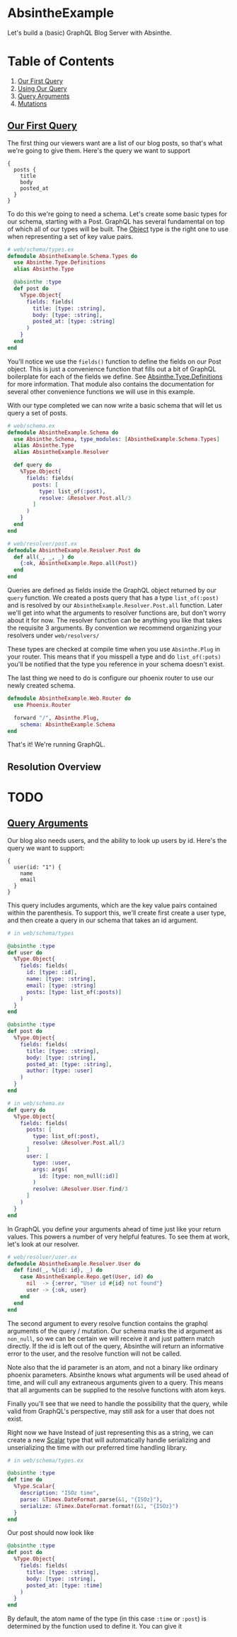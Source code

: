 # AbsintheExample

Let's build a (basic) GraphQL Blog Server with Absinthe.

# Table of Contents

1. [Our First Query](#our-first-query)
2. [Using Our Query](#using-our-query)
3. [Query Arguments](#query-arguments)
4. [Mutations](#mutations)

## [Our First Query](#our-first-query)

The first thing our viewers want are a list of our blog posts, so that's what we're going to give them. Here's the query we want to support

```
{
  posts {
    title
    body
    posted_at
  }
}
```

To do this we're going to need a schema. Let's create some basic types for our schema, starting with a Post. GraphQL has several fundamental on top of which all of our types will be built. The [Object](http://hexdocs.pm/absinthe/Absinthe.Type.Object.html) type is the right one to use when representing a set of key value pairs.

```elixir
# web/schema/types.ex
defmodule AbsintheExample.Schema.Types do
  use Absinthe.Type.Definitions
  alias Absinthe.Type

  @absinthe :type
  def post do
    %Type.Object{
      fields: fields(
        title: [type: :string],
        body: [type: :string],
        posted_at: [type: :string]
      )
    }
  end
end
```

You'll notice we use the `fields()` function to define the fields on our Post object. This is just a convenience function that fills out a bit of GraphQL boilerplate for each of the fields we define. See [Absinthe.Type.Definitions](http://hexdocs.pm/absinthe/Absinthe.Type.Definitions.html#fields/1) for more information. That module also contains the documentation for several other convenience functions we will use in this example.

With our type completed we can now write a basic schema that will let us query a set of posts.

```elixir
# web/schema.ex
defmodule AbsintheExample.Schema do
  use Absinthe.Schema, type_modules: [AbsintheExample.Schema.Types]
  alias Absinthe.Type
  alias AbsintheExample.Resolver

  def query do
    %Type.Object{
      fields: fields(
        posts: [
          type: list_of(:post),
          resolve: &Resolver.Post.all/3
        ]
      )
    }
  end
end

# web/resolver/post.ex
defmodule AbsintheExample.Resolver.Post do
  def all(_, _, _) do
    {:ok, AbsintheExample.Repo.all(Post)}
  end
end
```

Queries are defined as fields inside the GraphQL object returned by our `query` function. We created a posts query that has a type `list_of(:post)` and is resolved by our `AbsintheExample.Resolver.Post.all` function. Later we'll get into what the arguments to resolver functions are, but don't worry about it for now. The resolver function can be anything you like that takes the requisite 3 arguments. By convention we recommend organizing your resolvers under `web/resolvers/`

These types are checked at compile time when you use `Absinthe.Plug` in your router. This means that if you misspell a type and do `list_of(:pots)` you'll be notified that the type you reference in your schema doesn't exist.

The last thing we need to do is configure our phoenix router to use our newly created schema.

```elixir
defmodule AbsintheExample.Web.Router do
  use Phoenix.Router

  forward "/", Absinthe.Plug,
    schema: AbsintheExample.Schema
end
```

That's it! We're running GraphQL.

## Resolution Overview

# TODO

## [Query Arguments](#query-arguments)

Our blog also needs users, and the ability to look up users by id. Here's the query we want to support:
```
{
  user(id: "1") {
    name
    email
  }
}
```

This query includes arguments, which are the key value pairs contained within the parenthesis. To support this, we'll create first create a user type, and then create a query in our schema that takes an id argument.

```elixir
# in web/schema/types

@absinthe :type
def user do
  %Type.Object{
    fields: fields(
      id: [type: :id],
      name: [type: :string],
      email: [type: :string]
      posts: [type: list_of(:posts)]
    )
  }
end

@absinthe :type
def post do
  %Type.Object{
    fields: fields(
      title: [type: :string],
      body: [type: :string],
      posted_at: [type: :string],
      author: [type: :user]
    )
  }
end

# in web/schema.ex
def query do
  %Type.Object{
    fields: fields(
      posts: [
        type: list_of(:post),
        resolve: &Resolver.Post.all/3
      ]
      user: [
        type: :user,
        args: args(
          id: [type: non_null(:id)]
        )
        resolve: &Resolver.User.find/3
      ]
    )
  }
end
```

In GraphQL you define your arguments ahead of time just like your return values. This powers a number of very helpful features. To see them at work, let's look at our resolver.

```elixir
# web/resolver/user.ex
defmodule AbsintheExample.Resolver.User do
  def find(_, %{id: id}, _) do
    case AbsintheExample.Repo.get(User, id) do
      nil  -> {:error, "User id #{id} not found"}
      user -> {:ok, user}
    end
  end
end
```

The second argument to every resolve function contains the graphql arguments of the query / mutation. Our schema marks the id argument as `non_null`, so we can be certain we will receive it and just pattern match directly. If the id is left out of the query, Absinthe will return an informative error to the user, and the resolve function will not be called.

Note also that the id parameter is an atom, and not a binary like ordinary phoenix parameters. Absinthe knows what arguments will be used ahead of time, and will cull any extraneous arguments given to a query. This means that all arguments can be supplied to the resolve functions with atom keys.

Finally you'll see that we need to handle the possibility that the query, while valid from GraphQL's perspective, may still ask for a user that does not exist.


















Right now we have Instead of just representing this as a string, we can create a new [Scalar](http://hexdocs.pm/absinthe/Absinthe.Type.Scalar.html) type that will automatically handle serializing and unserializing the time with our preferred time handling library.

```elixir
# in web/schema/types.ex

@absinthe :type
def time do
  %Type.Scalar{
    description: "ISOz time",
    parse: &Timex.DateFormat.parse(&1, "{ISOz}"),
    serialize: &Timex.DateFormat.format!(&1, "{ISOz}")
  }
end
```

Our post should now look like

```elixir
@absinthe :type
def post do
  %Type.Object{
    fields: fields(
      title: [type: :string],
      body: [type: :string],
      posted_at: [type: :time]
    )
  }
end
```

By default, the atom name of the type (in this case `:time` or `:post`) is determined by the function used to define it. You can give it
